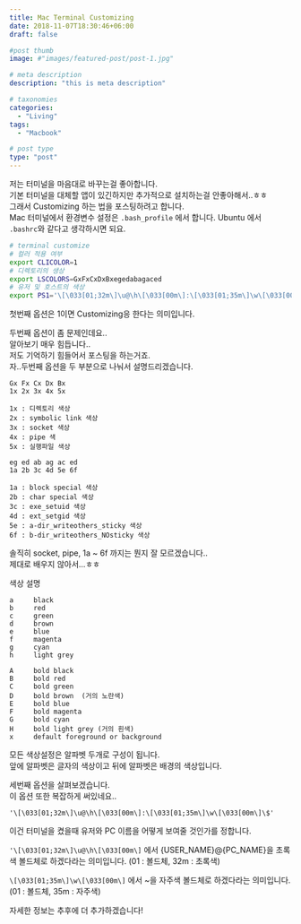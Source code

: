 ```yaml
---
title: Mac Terminal Customizing
date: 2018-11-07T18:30:46+06:00
draft: false

#post thumb
image: #"images/featured-post/post-1.jpg"

# meta description
description: "this is meta description"

# taxonomies
categories:
  - "Living"
tags:
  - "Macbook"

# post type
type: "post"
---
```


저는 터미널을 마음대로 바꾸는걸 좋아합니다.  
기본 터미널을 대체할 앱이 있긴하지만 추가적으로 설치하는걸 안좋아해서..ㅎㅎ  
그래서 Customizing 하는 법을 포스팅하려고 합니다.  
Mac 터미널에서 환경변수 설정은 `.bash_profile` 에서 합니다.
Ubuntu 에서 `.bashrc`와 같다고 생각하시면 되요.

``` bash
# terminal customize
# 컬러 적용 여부
export CLICOLOR=1
# 디렉토리의 생상
export LSCOLORS=GxFxCxDxBxegedabagaced
# 유저 및 호스트의 색상
export PS1='\[\033[01;32m\]\u@\h\[\033[00m\]:\[\033[01;35m\]\w\[\033[00m\]\$'
```

첫번째 옵션은 1이면 Customizing응 한다는 의미입니다.  

두번째 옵션이 좀 문제인데요..  
알아보기 매우 힘듭니다..  
저도 기억하기 힘들어서 포스팅을 하는거죠.  
자..두번째 옵션을 두 부분으로 나눠서 설명드리겠습니다.  

```
Gx Fx Cx Dx Bx
1x 2x 3x 4x 5x

1x : 디렉토리 색상
2x : symbolic link 색상
3x : socket 색상
4x : pipe 색
5x : 실행파일 색상
```

```
eg ed ab ag ac ed
1a 2b 3c 4d 5e 6f

1a : block special 색상
2b : char special 색상
3c : exe_setuid 색상
4d : ext_setgid 색상
5e : a-dir_writeothers_sticky 색상
6f : b-dir_writeothers_NOsticky 색상
```
솔직히 socket, pipe, 1a ~ 6f 까지는 뭔지 잘 모르겠습니다..  
제대로 배우지 않아서...ㅎㅎ

색상 설명
```
a     black
b     red
c     green
d     brown
e     blue
f     magenta
g     cyan
h     light grey

A     bold black
B     bold red
C     bold green
D     bold brown  (거의 노란색)
E     bold blue
F     bold magenta
G     bold cyan
H     bold light grey (거의 흰색)
x     default foreground or background
```

모든 색상설정은 알파벳 두개로 구성이 됩니다.  
앞에 알파벳은 글자의 색상이고 뒤에 알파벳은 배경의 색상입니다.

세번째 옵션을 살펴보겠습니다.  
이 옵션 또한 복잡하게 써있네요..
```
'\[\033[01;32m\]\u@\h\[\033[00m\]:\[\033[01;35m\]\w\[\033[00m\]\$'

```

이건 터미널을 켰을때 유저와 PC 이름을 어떻게 보여줄 것인가를 정합니다.

`'\[\033[01;32m\]\u@\h\[\033[00m\]` 에서 {USER_NAME}@{PC_NAME}을 초록색 볼드체로 하겠다라는 의미입니다. (01 : 볼드체, 32m : 초록색)

`\[\033[01;35m\]\w\[\033[00m\]` 에서 ~을 자주색 볼드체로 하겠다라는 의미입니다. (01 : 볼드체, 35m : 자주색)


자세한 정보는 추후에 더 추가하겠습니다!
